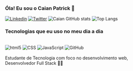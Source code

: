 
### Óla! Eu sou o Caian Patrick  👋


[![Linkedin](https://img.shields.io/badge/LinkedIn-0077B5?style=for-the-badge&logo=linkedin&logoColor=white)](https://www.linkedin.com/in/caian-patrick-313200142/)
[![Twitter](https://img.shields.io/badge/Twitter-1DA1F2?style=for-the-badge&logo=twitter&logoColor=white)](https://twitter.com/caianzerah)
![Caian GitHub stats](https://github-readme-stats.vercel.app/api?username=Caianp&show_icons=true&theme=dark)
![Top Langs](https://github-readme-stats.vercel.app/api/top-langs/?username=Caianp&langs_count=8)
### Tecnologias que eu uso no meu dia a dia 

<div style="display: inline_block"><br/>
<img align="center"  alt="html5" src="https://img.shields.io/badge/HTML5-E34F26?style=for-the-badge&logo=html5&logoColor=white"/>
<img align="center"  alt="CSS" src="https://img.shields.io/badge/CSS-239120?&style=for-the-badge&logo=css3&logoColor=white"/>
<img align="center"  alt="JavaScript"src="https://img.shields.io/badge/JavaScript-F7DF1E?style=for-the-badge&logo=javascript&logoColor=black"/>
<img align="center"  alt="GitHub" src="https://img.shields.io/badge/GitHub-100000?style=for-the-badge&logo=github&logoColor=white"/>
</div><br/>
 Estudante de Tecnologia com foco no desenvolvimento web, Desenvolvedor Full Stack 👩‍💻

